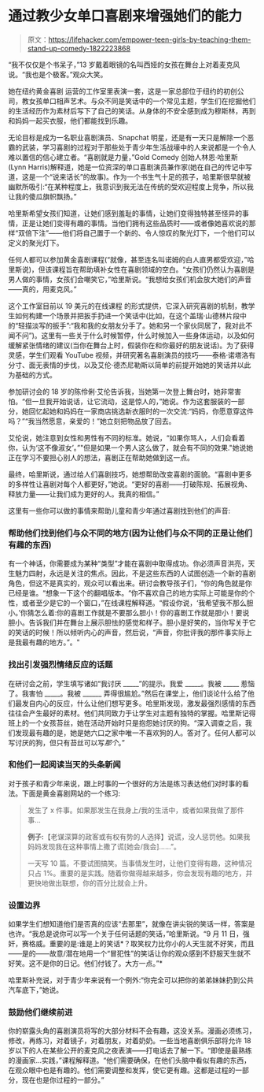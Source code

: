 # 通过教少女单口喜剧来增强她们的能力

> 原文：<https://lifehacker.com/empower-teen-girls-by-teaching-them-stand-up-comedy-1822223868>

“我不仅仅是个书呆子，”13 岁戴着眼镜的名叫西娅的女孩在舞台上对着麦克风说。“我也是个极客。”观众大笑。



她在纽约黄金喜剧 运营的工作室里表演一套，这是一家总部位于纽约的初创公司，教女孩单口相声艺术。与众不同是笑话中的一个常见主题，学生们在挖掘他们的生活经历作为素材后写下了自己的笑话。从身体的不安全感到成为穆斯林，再到和妈妈一起买衣服，他们都能找到乐趣。

无论目标是成为一名职业喜剧演员、Snapchat 明星，还是有一天只是解除一个恶霸的武装，学习喜剧的过程对于那些处于青少年生活战壕中的人来说都是一个令人难以置信的信心建立者。“喜剧就是力量，”Gold Comedy 创始人林恩·哈里斯(Lynn Harris)解释道，她是一位资深的单口喜剧演员兼作家(她在自己的传记中写道，这是一个“说来话长”的故事)。作为一个书生气十足的孩子，哈里斯很早就被幽默所吸引:“在某种程度上，我意识到我无法在传统的受欢迎程度上竞争，所以我让我的傻瓜旗帜飘扬。”

哈里斯希望女孩们知道，让她们感到羞耻的事情，让她们变得独特甚至怪异的事情，正是让她们变得有趣的事情。当他们拥有这些品质时——或者像她喜欢说的那样“双倍下注”——他们将自己置于一个新的、令人惊叹的聚光灯下，一个他们可以定义的聚光灯下。

任何人都可以参加黄金喜剧课程(“就像，甚至连名叫诺姆的白人直男都受欢迎，”哈里斯说)，但该课程旨在帮助填补女性在喜剧领域的空白。“女孩们仍然认为喜剧是男人做的事情，女孩们会嘲笑它，”哈里斯说。“我想给女孩们机会放大她们的声音——真的，用麦克风。”

这个工作室目前以 19 美元的在线课程 的形式提供，它深入研究喜剧的机制，教学生如何构建一个场景并把扳手扔进一个笑话中(比如，在这个盖瑞·山德林片段中的“轻描淡写的扳手”:“我和我的女朋友分手了。她和另一个家伙同居了，我对此不闻不问”)。这里有一些关于什么时候暂停，什么时候加入一些身体运动，以及如何缓解紧张情绪的建议(当你在舞台上时，假装你在和你最好的朋友说话)。为了获得灵感，学生们观看 YouTube 视频，并研究著名喜剧演员的技巧——泰格·诺塔洛有分寸、面无表情的步伐，以及艾伦·德杰尼勒斯以简单的前提开始她的笑话并以此为基础的方式。

参加研讨会的 18 岁的陈伶俐·艾伦告诉我，当她第一次登上舞台时，她非常害怕。“但一旦我开始说话，让它流动，这是惊人的，”她说。作为这套服装的一部分，她回忆起她和妈妈在一家商店挑选新衣服时的一次交流:“妈妈，你愿意穿这件吗？”“我当然愿意，亲爱的！”她立刻把物品放了回去。

艾伦说，她注意到女性和男性有不同的标准。她说，“如果你骂人，人们会看着你，认为‘这不像淑女’。”"但是如果一个男人这么做了，就会有不同的效果."她说她正在学习不要担心别人的想法，喜剧正在帮助她做到这一点。

最终，哈里斯说，通过给人们喜剧技巧，她想帮助改变喜剧的面貌。“喜剧中更多的多样性让喜剧对每个人都更好，”她说。“更好的喜剧——打破陈规、拓展视角、释放力量——让我们成为更好的人。我真的相信。”

这里有一些你可以做的事情来帮助儿童和青少年通过喜剧找到他们的声音:

### 帮助他们找到他们与众不同的地方(因为让他们与众不同的正是让他们有趣的东西)

有一个神话，你需要成为某种“类型”才能在喜剧中取得成功。你必须声音洪亮，天生魅力四射，永远是关注的焦点。因此，不是这些东西的人试图创造一个新的喜剧角色，但这不是真实的，观众可以看出来。研讨会教导孩子们，“你的角色就是你已经是谁。“想象一下这个的翻唱版本。“你不喜欢自己的地方实际上可能是你的个性，或者至少是它的一个窗口，”在线课程解释道。“假设你说，‘我希望我不那么胆小。’你猜怎么着:你的喜剧工作就是不要那么胆小！你的喜剧工作就是胆小！要说胆小。告诉我们并在舞台上展示胆怯的感觉和样子。胆小是好笑的，当你写关于它的笑话的时候！所以倾听内心的声音，然后说，“声音，你批评我的那件事实际上是我最有趣的地方。”。"

### **找出引发强烈情绪反应的话题**

在研讨会之前，学生填写诸如“我讨厌 _____”的提示。我爱 _____。我被 _____ 惹恼了。我害怕 _____。我被 ______ 弄得很尴尬。”然后在课堂上，他们谈论什么给了他们最发自内心的反应，什么让他们想写更多。哈里斯发现，激发最强烈感情的东西往往会产生最好的素材。他们共同致力于让学生对主题有独特的掌握。哈里斯记得班上的一个女孩苔丝，她在活动开始时只是抱怨她讨厌的狗。“深入调查之后，我们发现最有趣的是，她是她六口之家中唯一不喜欢狗的人。答对了。任何人都可以写讨厌的狗，但只有苔丝可以写*那个*。”

### 和他们一起阅读当天的头条新闻

对于孩子和青少年来说，跟上时事的一个很好的方法是练习表达他们对时事的看法。下面是黄金喜剧网站的一个练习:

> 发生了 x 件事。如果那发生在我身上/我的生活中，或者如果我做了那件事…
> 
> **例子:**【老谋深算的政客或有权有势的人选择】说谎，没人惩罚他。如果我妈妈发现我在这种事情上撒了谎[她会/我会]……”。
> 
> 一天写 10 篇。不要试图搞笑。当事情发生时，让他们变得有趣，这种情况只占 1%。重要的是实践。随着你做得越来越多，你会发现有趣的地方，并更快地做出联想，你的百分比就会上升。

### 设置边界

如果学生们想知道他们是否真的应该“去那里”，就像在讲尖锐的笑话一样，答案是也许。“我总是说你可以写一个关于任何话题的笑话，”哈里斯说。“9 月 11 日，强奸，赛格威。重要的是:谁是上的笑话*？取笑权力比你小的人天生就不好笑，而且——是的——故意/潜在地用一个“冒犯性”的笑话让你的观众感到不舒服天生就不好笑。这不是你的日记。他们付钱了。大方一点。”*

哈里斯补充说，对于青少年来说有一个例外:“你完全可以把你的弟弟妹妹扔到公共汽车底下，”她说。

### 鼓励他们继续前进

你的崭露头角的喜剧演员将写的大部分材料不会有趣，这没关系。漫画必须练习，修改，再练习，对着镜子，对着朋友，对着奶奶。一些当地喜剧俱乐部将允许 18 岁以下的人在某些公开的麦克风之夜表演——打电话去了解一下。“即使是最熟练的漫画家...实践，”课程解释道。“他们需要确保，在他们头脑中看似有趣的东西，在观众眼中也是有趣的。他们需要调整和发挥，使它更有趣。这都是过程的一部分，现在也是你过程的一部分。”